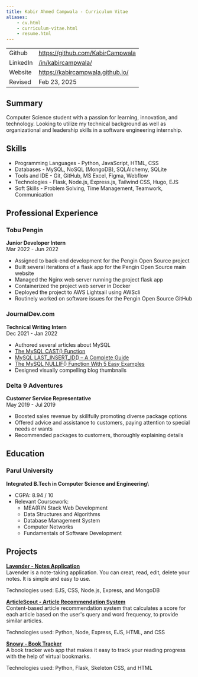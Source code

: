 ```yaml
---
title: Kabir Ahmed Campwala - Curriculum Vitae
aliases:
    - cv.html
    - curriculum-vitae.html
    - resume.html
---
```

|||
|---|---|
|Github | https://github.com/KabirCampwala |
|LinkedIn | [/in/kabircampwala/](https://www.linkedin.com/in/kabircampwala/) |
|Website | https://kabircampwala.github.io/ |
|Revised | Feb 23, 2025 |

## Summary

Computer Science student with a passion for learning, innovation, and technology. Looking to utilize my technical background as well as organizational and leadership skills in a software engineering internship.

## Skills
- Programming Languages - Python, JavaScript, HTML, CSS
- Databases - MySQL, NoSQL (MongoDB), SQLAlchemy, SQLite
- Tools and IDE - Git, GitHub, MS Excel, Figma, Webflow
- Technologies - Flask, Node.js, Express.js, Tailwind CSS, Hugo, EJS
- Soft Skills - Problem Solving, Time Management, Teamwork, Communication

## Professional Experience

### Tobu Pengin
__Junior Developer Intern__\
Mar 2022 - Jun 2022

- Assigned to back-end development for the Pengin Open Source project
- Built several iterations of a flask app for the Pengin Open Source main website
- Managed the Nginx web server running the project flask app
- Containerized the project web server in Docker
- Deployed the project to AWS Lightsail using AWScli
- Routinely worked on software issues for the Pengin Open Source GitHub

### JournalDev.com
__Technical Writing Intern__\
Dec 2021 - Jan 2022

- Authored several articles about MySQL
- [The MySQL CAST() Function](https://mysqlcode.com/mysql-cast-function/)
- [MySQL LAST_INSERT_ID() – A Complete Guide](https://mysqlcode.com/mysql-last-insert-id/)
- [The MySQL NULLIF() Function With 5 Easy Examples](https://mysqlcode.com/mysql-nullif/)
- Designed visually compelling blog thumbnails

### Delta 9 Adventures
__Customer Service Representative__\
May 2019 - Jul 2019

- Boosted sales revenue by skillfully promoting diverse package options
- Offered advice and assistance to customers, paying attention to special needs or wants
- Recommended packages to customers, thoroughly explaining details

## Education

### Parul University
__Integrated B.Tech in Computer Science and Engineering__\
- CGPA: 8.94 / 10
- Relevant Coursework:
    - MEA(R)N Stack Web Development
    - Data Structures and Algorithms
    - Database Management System
    - Computer Networks
    - Fundamentals of Software Development

## Projects

[__Lavender - Notes Application__](https://github.com/KabirCampwala/lavender-notes-app)\
Lavender is a note-taking application. You can creat, read, edit, delete your notes. It is simple and easy to use.

Technologies used: EJS, CSS, Node.js, Express, and MongoDB

[__ArticleScout - Article Recommendation System__](https://github.com/KabirCampwala/Article-Recommendation-System)\
Content-based article recommendation system that calculates a score for each article based on the user's query and word frequency, to provide similar articles.

Technologies used: Python, Node, Express, EJS, HTML, and CSS

[__Snowy - Book Tracker__](https://github.com/KabirCampwala/Snowy---Book-Tracker)\
A book tracker web app that makes it easy to track your reading progress with the help of virtual bookmarks.

Technologies used: Python, Flask, Skeleton CSS, and HTML
